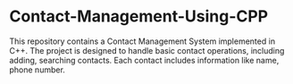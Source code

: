 # Contact-Management-Using-CPP
This repository contains a Contact Management System implemented in C++. The project is designed to handle basic contact operations, including adding, searching contacts. Each contact includes information like name, phone number.
